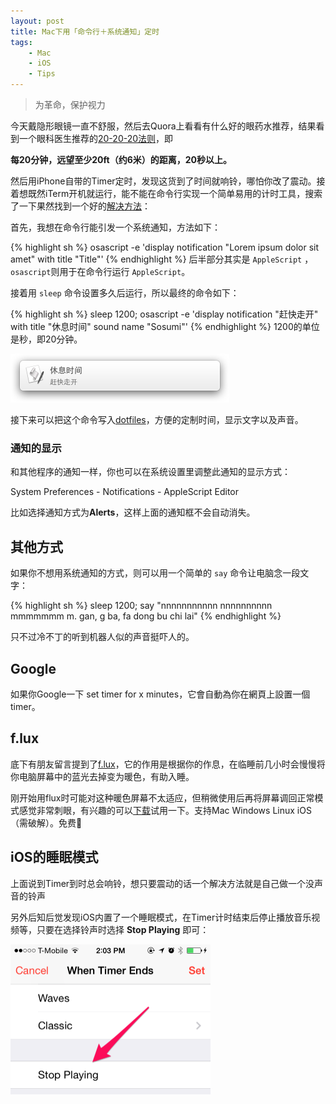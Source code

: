 ```yaml
---
layout: post
title: Mac下用「命令行＋系统通知」定时
tags: 
    - Mac
    - iOS
    - Tips
---
```

>为革命，保护视力

今天戴隐形眼镜一直不舒服，然后去Quora上看看有什么好的眼药水推荐，结果看到一个眼科医生推荐的[20-20-20法则](http://qr.ae/n63zB )，即

**每20分钟，远望至少20ft（约6米）的距离，20秒以上。**

然后用iPhone自带的Timer定时，发现这货到了时间就响铃，哪怕你改了震动。接着想既然iTerm开机就运行，能不能在命令行实现一个简单易用的计时工具，搜索了一下果然找到一个好的[解决方法](http://apple.stackexchange.com/a/115373/51944)：

首先，我想在命令行能引发一个系统通知，方法如下：

{% highlight sh %}
osascript -e 'display notification "Lorem ipsum dolor sit amet" with title "Title"'
{% endhighlight %}
后半部分其实是 `AppleScript` ，`osascript`则用于在命令行运行 `AppleScript`。

接着用 `sleep` 命令设置多久后运行，所以最终的命令如下：

{% highlight sh %}
sleep 1200; osascript -e 'display notification "赶快走开" with title "休息时间" sound name "Sosumi"'
{% endhighlight %}
1200的单位是秒，即20分钟。

<img src="/images/timeline-timer.png" width="350">

接下来可以把这个命令写入[dotfiles](https://github.com/pala/dotfiles/blob/master/bin/zz)，方便的定制时间，显示文字以及声音。

### 通知的显示

和其他程序的通知一样，你也可以在系统设置里调整此通知的显示方式：

System Preferences - Notifications - AppleScript Editor

比如选择通知方式为**Alerts**，这样上面的通知框不会自动消失。

## 其他方式

如果你不想用系统通知的方式，则可以用一个简单的 `say` 命令让电脑念一段文字：

{% highlight sh %}
sleep 1200; say "nnnnnnnnnnn  nnnnnnnnnn  mmmmmmm m. gan, g ba, fa dong bu chi lai"
{% endhighlight %}

只不过冷不丁的听到机器人似的声音挺吓人的。

## Google

如果你Google一下 set timer for x minutes，它會自動為你在網頁上設置一個timer。

## f.lux

底下有朋友留言提到了[f.lux](http://justgetflux.com)，它的作用是根据你的作息，在临睡前几小时会慢慢将你电脑屏幕中的蓝光去掉变为暖色，有助入睡。

刚开始用flux时可能对这种暖色屏幕不太适应，但稍微使用后再将屏幕调回正常模式感觉非常刺眼，有兴趣的可以[下载](http://justgetflux.com)试用一下。支持Mac Windows Linux iOS（需破解）。免费👊

## iOS的睡眠模式

上面说到Timer到时总会响铃，想只要震动的话一个解决方法就是自己做一个没声音的铃声

另外后知后觉发现iOS内置了一个睡眠模式，在Timer计时结束后停止播放音乐视频等，只要在选择铃声时选择 **Stop Playing** 即可：

<img src="/images/iOSStopPlaying.png" width="320">
